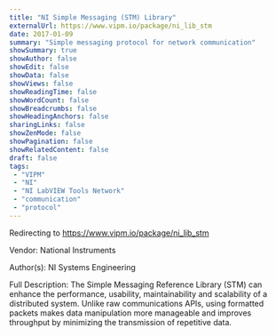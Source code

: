 ```yaml
---
title: "NI Simple Messaging (STM) Library"
externalUrl: https://www.vipm.io/package/ni_lib_stm
date: 2017-01-09
summary: "Simple messaging protocol for network communication"
showSummary: true
showAuthor: false
showEdit: false
showData: false
showViews: false
showReadingTime: false
showWordCount: false
showBreadcrumbs: false
showHeadingAnchors: false
sharingLinks: false
showZenMode: false
showPagination: false
showRelatedContent: false
draft: false
tags:
 - "VIPM"
 - "NI"
 - "NI LabVIEW Tools Network"
 - "communication"
 - "protocol"
---
```


Redirecting to https://www.vipm.io/package/ni_lib_stm

Vendor: National Instruments

Author(s): NI Systems Engineering
 
Full Description:
The Simple Messaging Reference Library (STM) can enhance the performance, usability, maintainability and scalability of a distributed system. Unlike raw communications APIs, using formatted packets makes data manipulation more manageable and improves throughput by minimizing the transmission of repetitive data.